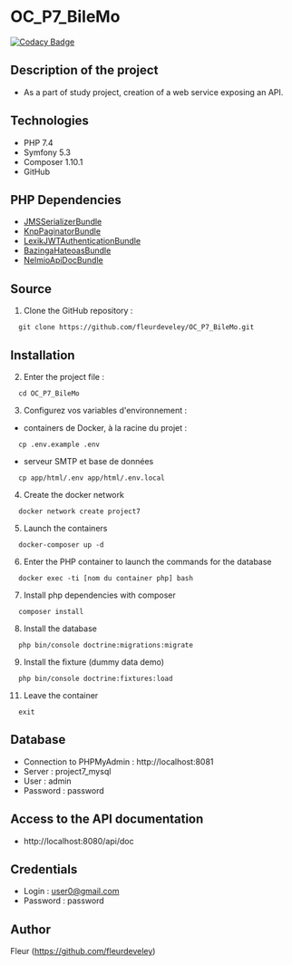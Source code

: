 # OC_P7_BileMo

[![Codacy Badge](https://app.codacy.com/project/badge/Grade/6bc96c0c45644b23bfc98c8de4717fee)](https://www.codacy.com/gh/fleurdeveley/OC_P7_BileMo/dashboard?utm_source=github.com&amp;utm_medium=referral&amp;utm_content=fleurdeveley/OC_P7_BileMo&amp;utm_campaign=Badge_Grade)

## Description of the project
  * As a part of study project, creation of a web service exposing an API.

## Technologies
  * PHP 7.4
  * Symfony 5.3
  * Composer 1.10.1
  * GitHub

## PHP Dependencies
  * [JMSSerializerBundle](https://github.com/schmittjoh/JMSSerializerBundle)
  * [KnpPaginatorBundle](https://github.com/KnpLabs/KnpPaginatorBundle )
  * [LexikJWTAuthenticationBundle](https://github.com/lexik/LexikJWTAuthenticationBundle)
  * [BazingaHateoasBundle](https://github.com/willdurand/Hateoas)
  * [NelmioApiDocBundle](https://github.com/nelmio/NelmioApiDocBundle)

## Source
 1. Clone the GitHub repository :
```
  git clone https://github.com/fleurdeveley/OC_P7_BileMo.git
```

## Installation
 2. Enter the project file :
```
  cd OC_P7_BileMo
```

 3. Configurez vos variables d'environnement :
  * containers de Docker, à la racine du projet : 
```
  cp .env.example .env
```
 * serveur SMTP et base de données
```
  cp app/html/.env app/html/.env.local
```

 4. Create the docker network
```
  docker network create project7
```

 5. Launch the containers
```
  docker-composer up -d
```

 6. Enter the PHP container to launch the commands for the database
```
  docker exec -ti [nom du container php] bash
```

 7. Install php dependencies with composer
```
  composer install
```

 8. Install the database
```
  php bin/console doctrine:migrations:migrate
```

 9. Install the fixture (dummy data demo)
```
  php bin/console doctrine:fixtures:load
```

 11. Leave the container
```
  exit
```

## Database
  * Connection to PHPMyAdmin : http://localhost:8081
  * Server : project7_mysql
  * User : admin
  * Password : password

## Access to the API documentation
  * http://localhost:8080/api/doc

## Credentials
  * Login : user0@gmail.com
  * Password : password

## Author 
Fleur (https://github.com/fleurdeveley)
